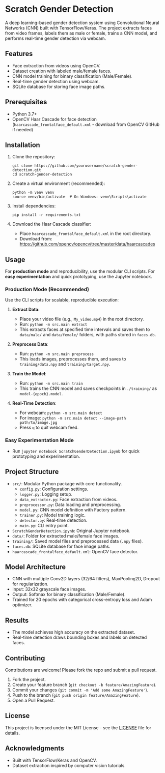 # Scratch Gender Detection

A deep learning-based gender detection system using Convolutional Neural Networks (CNN) built with TensorFlow/Keras. The project extracts faces from video frames, labels them as male or female, trains a CNN model, and performs real-time gender detection via webcam.

## Features
- Face extraction from videos using OpenCV.
- Dataset creation with labeled male/female faces.
- CNN model training for binary classification (Male/Female).
- Real-time gender detection using webcam.
- SQLite database for storing face image paths.

## Prerequisites
- Python 3.7+
- OpenCV Haar Cascade for face detection (`haarcascade_frontalface_default.xml` - download from OpenCV GitHub if needed)

## Installation
1. Clone the repository:
   ```
   git clone https://github.com/yourusername/scratch-gender-detection.git
   cd scratch-gender-detection
   ```

2. Create a virtual environment (recommended):
   ```
   python -m venv venv
   source venv/bin/activate  # On Windows: venv\Scripts\activate
   ```

3. Install dependencies:
   ```
   pip install -r requirements.txt
   ```

4. Download the Haar Cascade classifier:
   - Place `haarcascade_frontalface_default.xml` in the root directory.
   - Download from: https://github.com/opencv/opencv/tree/master/data/haarcascades

## Usage
For **production mode** and reproducibility, use the modular CLI scripts. For **easy experimentation** and quick prototyping, use the Jupyter notebook.

### Production Mode (Recommended)
Use the CLI scripts for scalable, reproducible execution:
1. **Extract Data**:
   - Place your video file (e.g., `My_video.mp4`) in the root directory.
   - Run: `python -m src.main extract`
   - This extracts faces at specified time intervals and saves them to `data/male/` and `data/female/` folders, with paths stored in `faces.db`.

2. **Preprocess Data**:
   - Run: `python -m src.main preprocess`
   - This loads images, preprocesses them, and saves to `training/data.npy` and `training/target.npy`.

3. **Train the Model**:
   - Run: `python -m src.main train`
   - This trains the CNN model and saves checkpoints in `./training/` as `model-{epoch}.model`.

4. **Real-Time Detection**:
   - For webcam: `python -m src.main detect`
   - For image: `python -m src.main detect --image-path path/to/image.jpg`
   - Press `q` to quit webcam feed.

### Easy Experimentation Mode
- Run `jupyter notebook ScratchGenderDetection.ipynb` for quick prototyping and experimentation.

## Project Structure
- `src/`: Modular Python package with core functionality.
  - `config.py`: Configuration settings.
  - `logger.py`: Logging setup.
  - `data_extractor.py`: Face extraction from videos.
  - `preprocessor.py`: Data loading and preprocessing.
  - `model.py`: CNN model definition with Factory pattern.
  - `trainer.py`: Model training logic.
  - `detector.py`: Real-time detection.
  - `main.py`: CLI entry point.
- `ScratchGenderDetection.ipynb`: Original Jupyter notebook.
- `data/`: Folder for extracted male/female face images.
- `training/`: Saved model files and preprocessed data (`.npy` files).
- `faces.db`: SQLite database for face image paths.
- `haarcascade_frontalface_default.xml`: OpenCV face detector.

## Model Architecture
- CNN with multiple Conv2D layers (32/64 filters), MaxPooling2D, Dropout for regularization.
- Input: 32x32 grayscale face images.
- Output: Softmax for binary classification (Male/Female).
- Trained for 20 epochs with categorical cross-entropy loss and Adam optimizer.

## Results
- The model achieves high accuracy on the extracted dataset.
- Real-time detection draws bounding boxes and labels on detected faces.

## Contributing
Contributions are welcome! Please fork the repo and submit a pull request.

1. Fork the project.
2. Create your feature branch (`git checkout -b feature/AmazingFeature`).
3. Commit your changes (`git commit -m 'Add some AmazingFeature'`).
4. Push to the branch (`git push origin feature/AmazingFeature`).
5. Open a Pull Request.

## License
This project is licensed under the MIT License - see the [LICENSE](LICENSE) file for details.

## Acknowledgments
- Built with TensorFlow/Keras and OpenCV.
- Dataset extraction inspired by computer vision tutorials.
